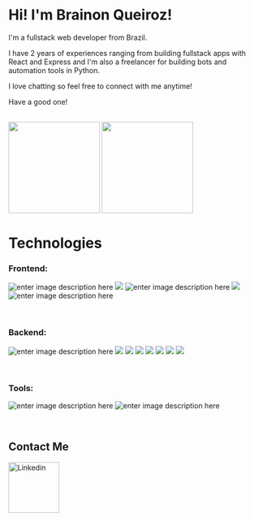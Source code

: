 # Hi! I'm Brainon Queiroz!

I'm a fullstack web developer from Brazil.

I have 2 years of experiences ranging from building fullstack apps with React and Express and I'm also a freelancer for building bots and automation tools in Python.

I love chatting so feel free to connect with me anytime!

Have a good one!

<br>
<div>
  <img height="180em" src="https://github-readme-stats.vercel.app/api?username=qzbrainon&show_icons=true&theme=github_dark&include_all_commits=true&count_private=true"/>
  <img height="180em" src="https://github-readme-stats.vercel.app/api/top-langs/?username=qzbrainon&layout=compact&langs_count=7&theme=github_dark"/>
</div>

# Technologies

### Frontend:

![enter image description here](https://img.shields.io/badge/JavaScript-F7DF1E?style=for-the-badge&logo=javascript&logoColor=black)
![](https://img.shields.io/badge/Typescript-blue?style=for-the-badge&logo=Typescript&logoColor=white)
![enter image description here](https://img.shields.io/badge/react-black?style=for-the-badge&logo=react&logoColor=blue)
![](https://img.shields.io/badge/next-white?style=for-the-badge&logo=nextjs&logoColor=black)
![enter image description here](https://img.shields.io/badge/Jest-orange?style=for-the-badge&logo=jest&logoColor=white)

<br>

### Backend:

![enter image description here](https://img.shields.io/badge/Node.js-black?style=for-the-badge&logo=Node.js&logoColor=green)
![](https://img.shields.io/badge/Express.js-black?style=for-the-badge&logo=Express&logoColor=green)
![](https://img.shields.io/badge/Docker-blue?style=for-the-badge&logo=Docker&logoColor=white)
![](https://img.shields.io/badge/MySql-black?style=for-the-badge&logo=MySql&logoColor=blue)
![](https://img.shields.io/badge/MongoDB-black?style=for-the-badge&logo=MongoDB&logoColor=green)
![](https://img.shields.io/badge/Sequelize-black?style=for-the-badge&logo=Sequelize&logoColor=lightblue)
![](https://img.shields.io/badge/Nestjs-black?style=for-the-badge&logo=Nestjs&logoColor=red)
![](https://img.shields.io/badge/Python-black?style=for-the-badge&logo=Python&logoColor=yellow)

<br>

### Tools:

![enter image description here](https://img.shields.io/badge/Git-black?style=for-the-badge&logo=git&logoColor=orange)
![enter image description here](https://img.shields.io/badge/github-white?style=for-the-badge&logo=github&logoColor=black)

<br>

## Contact Me

<a href="https://www.linkedin.com/in/brainon-queiroz/" target="blank">
  <img alt="Linkedin" width="100px" src="https://img.shields.io/badge/-Linkedin-2361B8?style=for-the-badge&logo=linkedin" />
</a>
